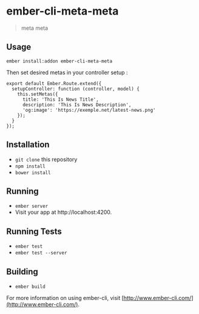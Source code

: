 # ember-cli-meta-meta

> meta meta

## Usage

    ember install:addon ember-cli-meta-meta

Then set desired metas in your controller setup :

    export default Ember.Route.extend({
      setupController: function (controller, model) {
        this.setMetas({
          title: 'This Is News Title',
          description: 'This Is News Description',
          'og:image': 'https://exemple.net/latest-news.png'
        });
      }
    });

## Installation

* `git clone` this repository
* `npm install`
* `bower install`

## Running

* `ember server`
* Visit your app at http://localhost:4200.

## Running Tests

* `ember test`
* `ember test --server`

## Building

* `ember build`

For more information on using ember-cli, visit [http://www.ember-cli.com/](http://www.ember-cli.com/).
